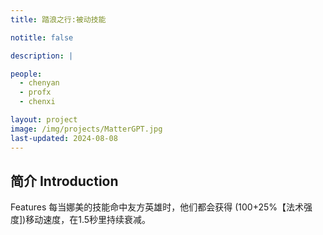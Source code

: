 ```yaml
---
title: 踏浪之行:被动技能

notitle: false

description: |

people:
  - chenyan
  - profx
  - chenxi

layout: project
image: /img/projects/MatterGPT.jpg
last-updated: 2024-08-08
---
```


## 简介 Introduction
Features
每当娜美的技能命中友方英雄时，他们都会获得
(100+25%【法术强度])移动速度，在1.5秒里持续衰减。

